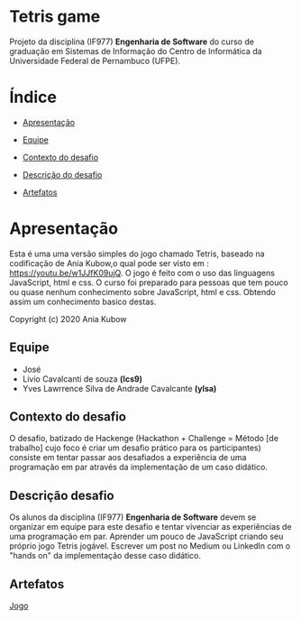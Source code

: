 # Tetris game

Projeto da disciplina (IF977) **Engenharia de Software** do curso de graduação em Sistemas de Informação do Centro de Informática da Universidade Federal de Pernambuco (UFPE). 


# Índice
- [Apresentação](https://github.com/Liviocsouza/Tetris#apresentação)

- [Equipe](https://github.com/Liviocsouza/Tetris#Equipe)

- [Contexto do desafio](https://github.com/Liviocsouza/Tetris#contexto-do-desafio)

- [Descrição do desafio](https://github.com/Liviocsouza/Tetris#descri%C3%A7%C3%A3o-do-desafio)

- [Artefatos](https://github.com/Liviocsouza/Tetris#Artefatos)

# Apresentação

Esta é uma uma versão simples do jogo chamado Tetris, baseado na codificação de Ania Kubow,o qual pode ser visto em : https://youtu.be/w1JJfK09ujQ.
O jogo é feito com o uso das linguagens JavaScript, html e css. O curso foi preparado para pessoas que tem pouco ou quase nenhum conhecimento sobre JavaScript, html e css. Obtendo assim um conhecimento basico destas. 

Copyright (c) 2020 Ania Kubow

## Equipe

- José
- Livio Cavalcanti de souza **(lcs9)**
- Yves Lawrrence Silva de Andrade Cavalcante **(ylsa)**

## Contexto do desafio

O desafio, batizado de Hackenge (Hackathon + Challenge = Método [de trabalho] cujo foco é criar um desafio prático para os participantes) consiste em tentar passar aos desafiados a experiência de uma programação em par através da implementação de um caso didático.

## Descrição desafio

Os alunos da disciplina (IF977) **Engenharia de Software** devem se organizar em equipe para este desafio e tentar vivenciar as experiências de uma programação em par. Aprender um pouco de JavaScript criando seu próprio jogo Tetris jogável. Escrever um post no Medium ou LinkedIn com o "hands on" da implementação desse caso didático.

## Artefatos

[Jogo](https://liviocsouza.github.io/Tetris/)
